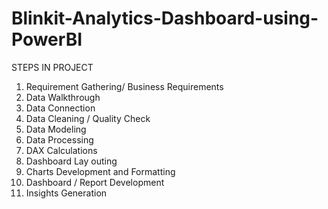 # Blinkit-Analytics-Dashboard-using-PowerBI

STEPS IN PROJECT

1) Requirement Gathering/ Business Requirements
2) Data Walkthrough
3) Data Connection
4) Data Cleaning / Quality Check
5) Data Modeling
6) Data Processing
7) DAX Calculations
8) Dashboard Lay outing
9) Charts Development and Formatting
10) Dashboard / Report Development
11) Insights Generation
